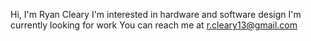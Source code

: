 Hi, I'm Ryan Cleary
I'm interested in hardware and software design
I'm currently looking for work 
You can reach me at r.cleary13@gmail.com

<!---
RyanLennonCleary/RyanLennonCleary is a ✨ special ✨ repository because its `README.md` (this file) appears on your GitHub profile.
You can click the Preview link to take a look at your changes.
--->
